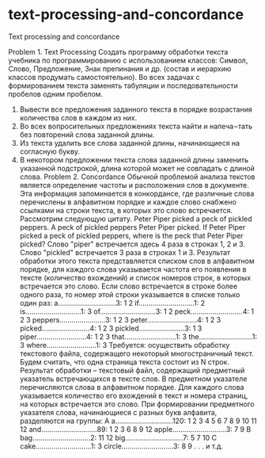 # text-processing-and-concordance
Text processing and concordance

Problem 1. Text Processing
Создать программу обработки текста учебника по программированию с использованием классов: Символ, Слово,
Предложение, Знак препинания и др. (состав и иерархию классов продумать самостоятельно). Во всех задачах с
формированием текста заменять табуляции и последовательности пробелов одним пробелом.
1. Вывести все предложения заданного текста в порядке возрастания количества слов в каждом из них.
2. Во всех вопросительных предложениях текста найти и напеча¬тать без повторений слова заданной длины.
3. Из текста удалить все слова заданной длины, начинающиеся на согласную букву.
4. В некотором предложении текста слова заданной длины заменить указанной подстрокой, длина которой
может не совпадать с длиной слова.
Problem 2. Concordance
Обычной проблемой анализа текстов является определение частоты и расположения слов в документе. Эта
информация запоминается в конкордансе, где различные слова перечислены в алфавитном порядке и каждое
слово снабжено ссылками на строки текста, в которых это слово встречается. Рассмотрим следующую цитату.
Peter Piper picked a peck of pickled peppers. A peck of pickled
peppers Peter Piper picked. If Peter Piper picked a peck of
pickled peppers, where is the peck that Peter Piper picked?
Слово "piper" встречается здесь 4 раза в строках 1, 2 и 3. Слово "pickled" встречается 3 раза в строках 1 и 3.
Результат обработки этого текста представляется списком слов в алфавитном порядке, для каждого слова
указывается частота его появления в тексте (количество вхождений) и список номеров строк, в которых
встречается это слово. Если слово встречается в строке более одного раза, то номер этой строки указывается в
списке только один раз:
a.............................3: 1 2
if............................1: 2
is............................1: 3
of............................3: 1 2
peck..........................4: 1 2 3
peppers.......................3: 1 2 3
peter.........................4: 1 2 3
picked........................4: 1 2 3
pickled.......................3: 1 3
piper.........................4: 1 2 3
that..........................1: 3
the...........................1: 3
where.........................1: 3
Требуется: осуществить обработку текстового файла, содержащего некоторый многостраничный текст. Будем
считать, что одна страница текста состоит из N строк. Результат обработки – текстовый файл, содержащий
предметный указатель встречающихся в тексте слов. В предметном указателе перечисляются слова в алфавитном
порядке. Для каждого слова указывается количество его вхождений в текст и номера страниц, на которых 
встречается это слово. При формировании предметного указателя слова, начинающиеся с разных букв алфавита,
разделяются на группы:
А
a.............................120: 1 2 3 4 5 6 7 8 9 10 11 12
and............................89: 1 2 3 6 8 9 12
apple...........................3: 7 9
B
bag.............................2: 11 12
big.............................7: 5 7 10
C
cake............................1: 3
circle..........................3: 8 9
. . .
и т.д.
